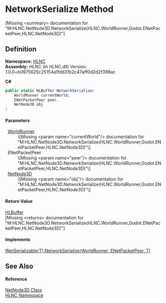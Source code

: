 # NetworkSerialize Method


\[Missing &lt;summary&gt; documentation for "M:HLNC.NetNode3D.NetworkSerialize(HLNC.WorldRunner,Godot.ENetPacketPeer,HLNC.NetNode3D)"\]



## Definition
**Namespace:** <a href="N_HLNC">HLNC</a>  
**Assembly:** HLNC (in HLNC.dll) Version: 1.0.0+b0975625c25154a1fdd31b2c47aff0d2d2f398ac

**C#**
``` C#
public static HLBuffer NetworkSerialize(
	WorldRunner currentWorld,
	ENetPacketPeer peer,
	NetNode3D obj
)
```



#### Parameters
<dl><dt>  <a href="T_HLNC_WorldRunner">WorldRunner</a></dt><dd>\[Missing &lt;param name="currentWorld"/&gt; documentation for "M:HLNC.NetNode3D.NetworkSerialize(HLNC.WorldRunner,Godot.ENetPacketPeer,HLNC.NetNode3D)"\]</dd><dt>  ENetPacketPeer</dt><dd>\[Missing &lt;param name="peer"/&gt; documentation for "M:HLNC.NetNode3D.NetworkSerialize(HLNC.WorldRunner,Godot.ENetPacketPeer,HLNC.NetNode3D)"\]</dd><dt>  <a href="T_HLNC_NetNode3D">NetNode3D</a></dt><dd>\[Missing &lt;param name="obj"/&gt; documentation for "M:HLNC.NetNode3D.NetworkSerialize(HLNC.WorldRunner,Godot.ENetPacketPeer,HLNC.NetNode3D)"\]</dd></dl>

#### Return Value
<a href="T_HLNC_Serialization_HLBuffer">HLBuffer</a>  
\[Missing &lt;returns&gt; documentation for "M:HLNC.NetNode3D.NetworkSerialize(HLNC.WorldRunner,Godot.ENetPacketPeer,HLNC.NetNode3D)"\]

#### Implements
<a href="M_HLNC_INetSerializable_1_NetworkSerialize">INetSerializable(T).NetworkSerialize(WorldRunner, ENetPacketPeer, T)</a>  


## See Also


#### Reference
<a href="T_HLNC_NetNode3D">NetNode3D Class</a>  
<a href="N_HLNC">HLNC Namespace</a>  

